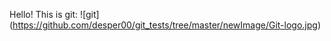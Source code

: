 Hello!
This is git:
![git] (https://github.com/desper00/git_tests/tree/master/newImage/Git-logo.jpg)
